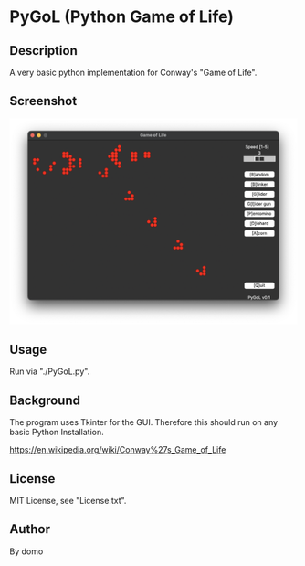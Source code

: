 
# PyGoL (Python Game of Life)

## Description

A very basic python implementation for Conway's "Game of Life".

## Screenshot

![Screenshot](./Screenshot.png)

## Usage

Run via "./PyGoL.py".

## Background

The program uses Tkinter for the GUI. Therefore this should run on any basic Python Installation.

<https://en.wikipedia.org/wiki/Conway%27s_Game_of_Life>

## License

MIT License, see "License.txt".

## Author

By domo
